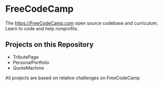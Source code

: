 # FreeCodeCamp
The https://FreeCodeCamp.com open source codebase and curriculum. Learn to code and help nonprofits.

## Projects on this Repository
 - TributePage
 - PersonalPortfolio
 - QuoteMachine

All projects are based on relative challenges on FreeCodeCamp
